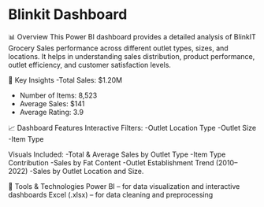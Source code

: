 # Blinkit Dashboard

📊 Overview
This Power BI dashboard provides a detailed analysis of BlinkIT Grocery Sales performance across different outlet types, sizes, and locations.
It helps in understanding sales distribution, product performance, outlet efficiency, and customer satisfaction levels.

🧩 Key Insights
-Total Sales: $1.20M
- Number of Items: 8,523
- Average Sales: $141
- Average Rating: 3.9

📈 Dashboard Features
Interactive Filters:
-Outlet Location Type
-Outlet Size
-Item Type

Visuals Included:
-Total & Average Sales by Outlet Type
-Item Type Contribution
-Sales by Fat Content
-Outlet Establishment Trend (2010–2022)
-Sales by Outlet Location and Size.

🧮 Tools & Technologies
Power BI – for data visualization and interactive dashboards
Excel (.xlsx) – for data cleaning and preprocessing
